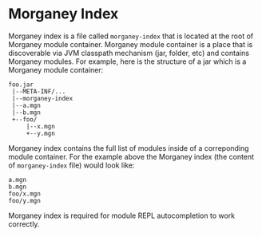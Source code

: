 # Morganey Index

Morganey index is a file called `morganey-index` that is located at
the root of Morganey module container. Morganey module container is a
place that is discoverable via JVM classpath mechanism (jar, folder,
etc) and contains Morganey modules. For example, here is the structure
of a jar which is a Morganey module container:

```
foo.jar
 |--META-INF/...
 |--morganey-index
 |--a.mgn
 |--b.mgn
 +--foo/
     |--x.mgn
     +--y.mgn
```

Morganey index contains the full list of modules inside of a
correponding module container. For the example above the Morganey
index (the content of `morganey-index` file) would look like:

```
a.mgn
b.mgn
foo/x.mgn
foo/y.mgn
```

Morganey index is required for module REPL autocompletion to work
correctly.
